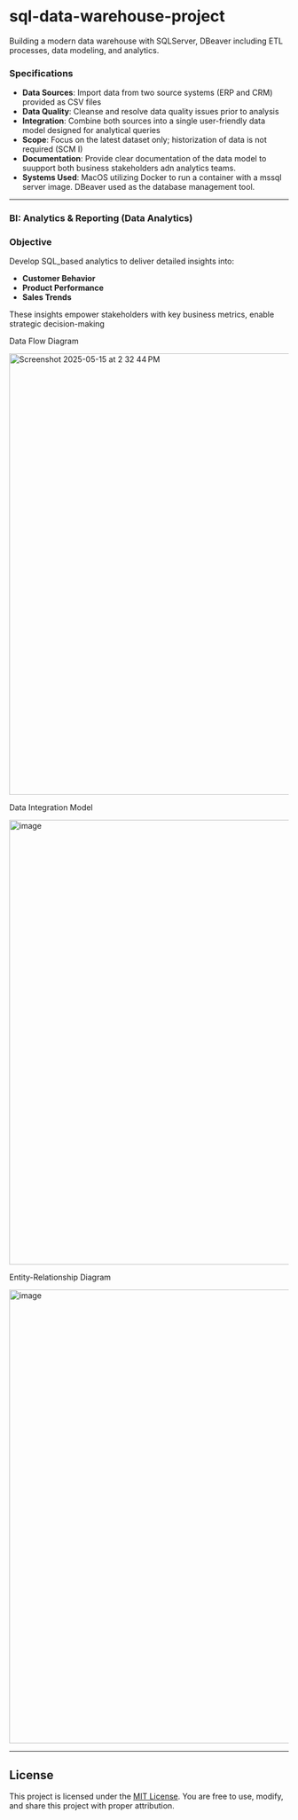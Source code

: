 # sql-data-warehouse-project
Building a modern data warehouse with SQLServer, DBeaver including ETL processes, data modeling, and analytics.

### Specifications
- **Data Sources**: Import data from two source systems (ERP and CRM) provided as CSV files
- **Data Quality**: Cleanse and resolve data quality issues prior to analysis
- **Integration**: Combine both sources into a single user-friendly data model designed for analytical queries
- **Scope**: Focus on the latest dataset only; historization of data is not required (SCM I)
- **Documentation**: Provide clear documentation of the data model to suupport both business stakeholders adn analytics teams.
- **Systems Used**: MacOS utilizing Docker to run a container with a mssql server image. DBeaver used as the database management tool. 

---

### BI: Analytics & Reporting (Data Analytics)

### Objective
Develop SQL_based analytics to deliver detailed insights into:
- **Customer Behavior**
- **Product Performance**
- **Sales Trends**

These insights empower stakeholders with key business metrics, enable strategic decision-making 

Data Flow Diagram

<img width="796" alt="Screenshot 2025-05-15 at 2 32 44 PM" src="https://github.com/user-attachments/assets/4b00be57-c324-45a3-a364-9a29131da4f0" />

Data Integration Model

<img width="802" alt="image" src="https://github.com/user-attachments/assets/21a4c4b9-6e61-4337-bdc9-9b0829a4380b" />

Entity-Relationship Diagram

<img width="818" alt="image" src="https://github.com/user-attachments/assets/1b9264eb-bcc8-4956-a399-104c4a0e7bce" />


---

## License
This project is licensed under the [MIT License](LICENSE). You are free to use, modify, and share this project with proper attribution. 
